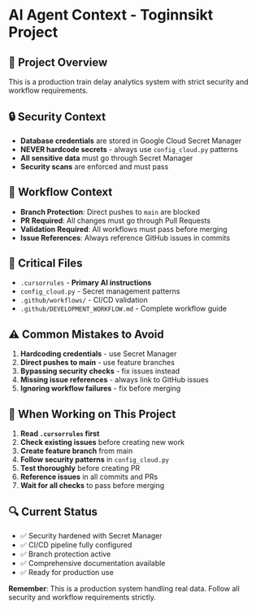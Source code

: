 # AI Agent Context - Toginnsikt Project

## 🎯 Project Overview
This is a production train delay analytics system with strict security and workflow requirements.

## 🔒 Security Context
- **Database credentials** are stored in Google Cloud Secret Manager
- **NEVER hardcode secrets** - always use `config_cloud.py` patterns
- **All sensitive data** must go through Secret Manager
- **Security scans** are enforced and must pass

## 🚀 Workflow Context
- **Branch Protection**: Direct pushes to `main` are blocked
- **PR Required**: All changes must go through Pull Requests
- **Validation Required**: All workflows must pass before merging
- **Issue References**: Always reference GitHub issues in commits

## 📁 Critical Files
- `.cursorrules` - **Primary AI instructions**
- `config_cloud.py` - Secret management patterns
- `.github/workflows/` - CI/CD validation
- `.github/DEVELOPMENT_WORKFLOW.md` - Complete workflow guide

## ⚠️ Common Mistakes to Avoid
1. **Hardcoding credentials** - use Secret Manager
2. **Direct pushes to main** - use feature branches
3. **Bypassing security checks** - fix issues instead
4. **Missing issue references** - always link to GitHub issues
5. **Ignoring workflow failures** - fix before merging

## 🎯 When Working on This Project
1. **Read `.cursorrules` first**
2. **Check existing issues** before creating new work
3. **Create feature branch** from main
4. **Follow security patterns** in `config_cloud.py`
5. **Test thoroughly** before creating PR
6. **Reference issues** in all commits and PRs
7. **Wait for all checks** to pass before merging

## 🔍 Current Status
- ✅ Security hardened with Secret Manager
- ✅ CI/CD pipeline fully configured
- ✅ Branch protection active
- ✅ Comprehensive documentation available
- ✅ Ready for production use

**Remember**: This is a production system handling real data. Follow all security and workflow requirements strictly.
